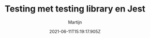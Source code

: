 ---
templateKey: post.template
title: Testing met testing library en Jest
date: 2021-06-11T15:19:17.905Z
subject: tech
author: Martijn
description: verschillende componenten testen
tags:
  - computer, hacken, processor, inbouwfout, Spectre
link:
  - https://github.com/martijnvanderee/project_testing
  - https://res.cloudinary.com/dta9vptzh/image/upload/c_scale,w_360/v1658247247/martijn_playground/Screenshot_2022-07-19_at_18.12.50.png
image:
  - https://res.cloudinary.com/dta9vptzh/image/upload/c_scale,w_319/v1658247247/martijn_playground/Screenshot_2022-07-19_at_18.12.50.png
---